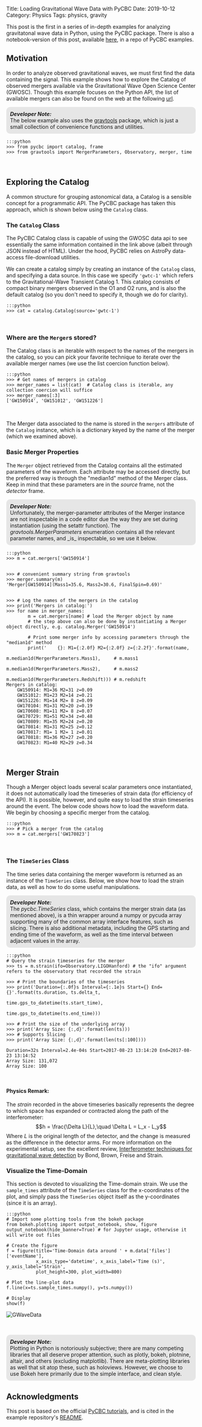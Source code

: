 Title: Loading Gravitational Wave Data with PyCBC
Date: 2019-10-12
Category: Physics
Tags: physics, gravity

This post is the first in a series of in-depth examples for analyzing gravitatonal wave data in Python, 
using the PyCBC package. There is also a notebook-version of this post, available [here](https://github.com/JWKennington/pycbc-examples),
in a repo of PyCBC examples.

## Motivation
In order to analyze observed gravitational waves, we must first find the data containing the signal. This 
example shows how to explore the Catalog of observed mergers available via the Gravitational Wave Open 
Science Center (GWOSC). Though this example focuses on the Python API, the list of available mergers can also 
be found on the web at the following [url](https://www.gw-openscience.org/catalog/GWTC-1-confident/html/).

<p style="background: #e6e6e6; border-radius: 10px; padding: 10px">
    <i><b>Developer Note:</b></i><br>
    The below example also uses the <a href="https://github.com/JWKennington/gravtools">gravtools</a> package, which 
    is just a small collection of convenience functions and utilities.
</p>

    :::python
    >>> from pycbc import catalog, frame
    >>> from gravtools import MergerParameters, Observatory, merger, time
<br>

## Exploring the Catalog
A common structure for grouping astonomical data, a Catalog is a sensible concept for a programmatic API. 
The PyCBC package has taken this approach, which is shown below using the `Catalog` class.

### The `Catalog` Class
The PyCBC Catalog class is capable of using the GWOSC data api to see essentially the same information
contained in the link above (albeit through JSON instead of HTML). Under the hood, PyCBC relies on AstroPy
data-access file-download utilities.

We can create a catalog simply by creating an instance of the `Catalog` class, and specifying a data source. 
In this case we specify `'gwtc-1'` which refers to the Gravitational-Wave Transient Catalog 1. This catalog 
consists of compact binary mergers observed in the O1 and O2 runs, and is also the default catalog (so you don't 
need to specify it, though we do for clarity).

    :::python
    >>> cat = catalog.Catalog(source='gwtc-1')
<br>

### Where are the `Merger`s stored?
The Catalog class is an iterable with respect to the names of the mergers in the catalog, so you can pick your favorite 
technique to iterate over the available merger names (we use the list coercion function below).

    :::python
    >>> # Get names of mergers in catalog 
    >>> merger_names = list(cat)  # Catalog class is iterable, any collection coercion will suffice
    >>> merger_names[:3]
    ['GW150914', 'GW151012', 'GW151226']
<br>

The Merger data associated to the name is stored in the `mergers` attribute of the `Catalog` instance, which 
is a dictionary keyed by the name of the merger (which we examined above). 

### Basic Merger Properties
The `Merger` object retrieved from the Catalog contains all the estimated parameters of the waveform. Each 
attribute may be accessed directly, but the preferred way is through the "median1d" method of the Merger class. 
Keep in mind that these parameters are in the *source* frame, not the *detector* frame.

<p style="background: #e6e6e6; border-radius: 10px; padding: 10px">
    <i><b>Developer Note:</b></i><br>
    Unfortunately, the merger-parameter attributes of the Merger instance are not inspectable in a code 
    editor due the way they are set during instantiation (using the setattr function). The 
    <i>gravtools.MergerParameters</i> enumeration contains all the relevant parameter names, 
    and _is_ inspectable, so we use it below.
</p>

    :::python
    >>> m = cat.mergers['GW150914']


    >>> # convenient summary string from gravtools
    >>> merger.summary(m)
    'Merger[GW150914](Mass1=35.6, Mass2=30.6, FinalSpin=0.69)'


    >>> # Log the names of the mergers in the catalog
    >>> print('Mergers in catalog:')
    >>> for name in merger_names:
            m = cat.mergers[name] # load the Merger object by name
            # the step above can also be done by instantiating a Merger object directly, e.g. catalog.Merger('GW150914')

            # Print some merger info by accessing parameters through the "median1d" method
            print('    {}: M1={:2.0f} M2={:2.0f} z={:2.2f}'.format(name,
                                                                m.median1d(MergerParameters.Mass1),     # m.mass1
                                                                m.median1d(MergerParameters.Mass2),     # m.mass2
                                                                m.median1d(MergerParameters.Redshift))) # m.redshift
    Mergers in catalog:
        GW150914: M1=36 M2=31 z=0.09
        GW151012: M1=23 M2=14 z=0.21
        GW151226: M1=14 M2= 8 z=0.09
        GW170104: M1=31 M2=20 z=0.19
        GW170608: M1=11 M2= 8 z=0.07
        GW170729: M1=51 M2=34 z=0.48
        GW170809: M1=35 M2=24 z=0.20
        GW170814: M1=31 M2=25 z=0.12
        GW170817: M1= 1 M2= 1 z=0.01
        GW170818: M1=36 M2=27 z=0.20
        GW170823: M1=40 M2=29 z=0.34
<br>

## Merger Strain
Though a Merger object loads several scalar parameters once instantiated, it does not automatically load the 
timeseries of strain data (for efficiency of the API). It is possible, however, and quite easy to load the 
strain timeseries around the event. The below code shows how to load the waveform data. We begin by choosing a 
specific merger from the catalog.

    :::python
    >>> # Pick a merger from the catalog
    >>> m = cat.mergers['GW170823']
<br>

### The `TimeSeries` Class
The time series data containing the merger waveform is returned as an instance of the `TimeSeries` class. Below, 
we show how to load the strain data, as well as how to do some useful manipulations.

<p style="background: #e6e6e6; border-radius: 10px; padding: 10px">
    <i><b>Developer Note:</b></i><br>
    The <i>pycbc.TimeSeries</i> class, which contains the merger strain data (as mentioned above), is a thin wrapper 
    around a numpy or pycuda array supporting many of the common array interface features, such as slicing. There is 
    also additional metadata, including the GPS starting and ending time of the waveform, as well as the time 
    interval between adjacent values in the array.
</p>

    :::python
    # Query the strain timeseries for the merger
    >>> ts = m.strain(ifo=Observatory.LIGOHanford) # the "ifo" argument refers to the observatory that recorded the strain

    >>> # Print the boundaries of the timeseries
    >>> print('Duration={:.0f}s Interval={:.1e}s Start={} End={}'.format(ts.duration, ts.delta_t, 
                                                                     time.gps_to_datetime(ts.start_time), 
                                                                     time.gps_to_datetime(ts.end_time)))

    >>> # Print the size of the underlying array
    >>> print('Array Size: {:,d}'.format(len(ts)))
    >>> # Supports Slicing
    >>> print('Array Size: {:,d}'.format(len(ts[:100])))

    Duration=32s Interval=2.4e-04s Start=2017-08-23 13:14:20 End=2017-08-23 13:14:52
    Array Size: 131,072
    Array Size: 100
<br>

#### Physics Remark:
The _strain_ recorded in the above timeseries basically represents the degree to which space has expanded 
or contracted along the path of the interferometer:
$$h = \frac{\Delta L}{L},\quad \Delta L = L_x - L_y$$
Where $L$ is the original length of the detector, and the change is measured as the difference in the 
detector arms. For more information on the experimental setup, see the excellent review, 
[Interferometer techniques for gravitational wave detection](https://link.springer.com/article/10.1007/s41114-016-0002-8) 
by Bond, Brown, Freise and Strain.


### Visualize the Time-Domain
This section is devoted to visualizing the Time-domain strain. We use the `sample_times` attribute of 
the `TimeSeries` class for the x-coordinates of the plot, and simply pass the `TimeSeries` object itself 
as the y-coordinates (since it is an array). 

    :::python
    # Import some plotting tools from the bokeh package
    from bokeh.plotting import output_notebook, show, figure
    output_notebook(hide_banner=True) # for Jupyter usage, otherwise it will write out files

    # Create the figure
    f = figure(title='Time-Domain data around ' + m.data['files']['eventName'], 
               x_axis_type='datetime', x_axis_label='Time (s)', y_axis_label='Strain',
               plot_height=300, plot_width=800)

    # Plot the line-plot data
    f.line(x=ts.sample_times.numpy(), y=ts.numpy())

    # Display
    show(f)

![GWaveData]({static}/images/gwave-data.png)


<br>
<p style="background: #e6e6e6; border-radius: 10px; padding: 10px">
    <i><b>Developer Note:</b></i><br>
    Plotting in Python is notoriously subjective; there are many competing libraries that all deserve proper attention, such as plotly, bokeh, plotnine, altair, and others (excluding matplotlib). There are meta-plotting libraries as well that sit atop these, such as holoviews. However, we choose to use Bokeh here primarily due to the simple interface, and clean style.
</p>


## Acknowledgments
This post is based on the official [PyCBC tutorials](https://pycbc.org/tutorials/), and is cited in the example 
repository's [README](https://github.com/JWKennington/pycbc-examples/blob/master/README.md). 
